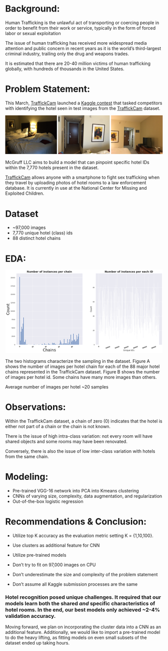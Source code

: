 # Background:
Human Trafficking is the unlawful act of transporting or coercing people in order to benefit from their work or service, typically in the form of forced labor or sexual exploitation


The issue of human trafficking has received more widespread media attention and public concern in recent years as it is the world’s third-largest criminal industry, trailing only the drug and weapons trades.


It is estimated that there are 20-40 million victims of human trafficking globally, with hundreds of thousands in the United States. 


# Problem Statement:
This March, [TraffickCam](https://www.exchangeinitiative.com/traffickcam/) launched a [Kaggle contest](https://www.kaggle.com/c/hotel-id-2021-fgvc8/overview) that tasked competitors with identifying the hotel seen in test images from the [TraffickCam](https://www.exchangeinitiative.com/traffickcam/) dataset.

<img src='./media/example_traffickcam_images.png'>


McGruff LLC aims to build a model that can pinpoint specific hotel IDs within the 7,770 hotels present in the dataset.


[TraffickCam](https://www.exchangeinitiative.com/traffickcam/) allows anyone with a smartphone to fight sex trafficking when they travel by uploading photos of hotel rooms to a law enforcement database. It is currently in use at the National Center for Missing and Exploited Children.

# Dataset

- ~97,000 images
- 7,770 unique hotel (class) ids
- 88 distinct hotel chains


# EDA:


<img src='./media/eda_hist_1.png'>

  

The two histograms characterize the sampling in the dataset. Figure A shows the number of images per hotel chain for each of the 88 major hotel chains
represented in the TraffickCam dataset. Figure B shows the number of images per hotel id. Some chains have many more images than others.


Average number of images per hotel ~20 samples


# Observations:
Within the TraffickCam dataset, a chain of zero (0) indicates that the hotel is either not part of a chain or the chain is not known.


There is the issue of high intra-class variation: not every room will have shared objects and some rooms may have been renovated.


Conversely, there is also the issue of low inter-class variation with hotels from the same chain.



# Modeling:

- Pre-trained VGG-16 network into PCA into Kmeans clustering
- CNNs of varying size, complexity, data augmentation, and regularization
- Out-of-the-box logistic regression

# Recommendations & Conclusion:


- Utilize top K accuracy as the evaluation metric setting K = {1,10,100}.
- Use clusters as additional feature for CNN
- Utilize pre-trained models

- Don’t try to fit on 97,000 images on CPU
- Don’t underestimate the size and complexity of the problem statement
- Don’t assume all Kaggle submission processes are the same


### Hotel recognition posed unique challenges. It required that our models learn both the shared ***and*** specific characteristics of hotel rooms. In the end, our best models only achieved ~2-4% validation accuracy. 

Moving forward, we plan on incorporating the cluster data into a CNN as an additional feature. 
Additionally, we would like to import a pre-trained model to do the heavy lifting, as fitting models on even small subsets of the dataset ended up taking hours.
